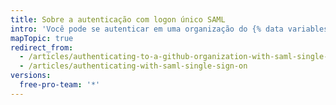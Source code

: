 ```yaml
---
title: Sobre a autenticação com logon único SAML
intro: 'Você pode se autenticar em uma organização do {% data variables.product.product_name %} com logon único SAML (SSO) e exibir suas sessões ativas.'
mapTopic: true
redirect_from:
  - /articles/authenticating-to-a-github-organization-with-saml-single-sign-on/
  - /articles/authenticating-with-saml-single-sign-on
versions:
  free-pro-team: '*'
---
```


